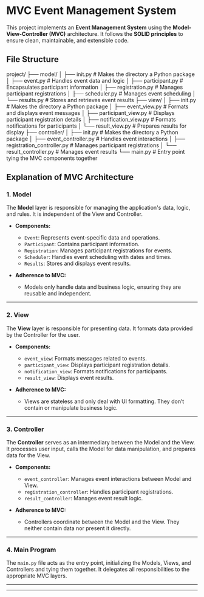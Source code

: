 # MVC Event Management System

This project implements an **Event Management System** using the **Model-View-Controller (MVC)** architecture. It follows the **SOLID principles** to ensure clean, maintainable, and extensible code.

## File Structure
project/ ├── model/ │ ├── init.py # Makes the directory a Python package │ ├── event.py # Handles event data and logic │ ├── participant.py # Encapsulates participant information │ ├── registration.py # Manages participant registrations │ ├── scheduler.py # Manages event scheduling │ └── results.py # Stores and retrieves event results ├── view/ │ ├── init.py # Makes the directory a Python package │ ├── event_view.py # Formats and displays event messages │ ├── participant_view.py # Displays participant registration details │ ├── notification_view.py # Formats notifications for participants │ └── result_view.py # Prepares results for display ├── controller/ │ ├── init.py # Makes the directory a Python package │ ├── event_controller.py # Handles event interactions │ ├── registration_controller.py # Manages participant registrations │ └── result_controller.py # Manages event results └── main.py # Entry point tying the MVC components together

## Explanation of MVC Architecture

### **1. Model**
The **Model** layer is responsible for managing the application's data, logic, and rules. It is independent of the View and Controller.

- **Components:**
  - `Event`: Represents event-specific data and operations.
  - `Participant`: Contains participant information.
  - `Registration`: Manages participant registrations for events.
  - `Scheduler`: Handles event scheduling with dates and times.
  - `Results`: Stores and displays event results.

- **Adherence to MVC:**
  - Models only handle data and business logic, ensuring they are reusable and independent.

---

### **2. View**
The **View** layer is responsible for presenting data. It formats data provided by the Controller for the user.

- **Components:**
  - `event_view`: Formats messages related to events.
  - `participant_view`: Displays participant registration details.
  - `notification_view`: Formats notifications for participants.
  - `result_view`: Displays event results.

- **Adherence to MVC:**
  - Views are stateless and only deal with UI formatting. They don’t contain or manipulate business logic.

---

### **3. Controller**
The **Controller** serves as an intermediary between the Model and the View. It processes user input, calls the Model for data manipulation, and prepares data for the View.

- **Components:**
  - `event_controller`: Manages event interactions between Model and View.
  - `registration_controller`: Handles participant registrations.
  - `result_controller`: Manages event result logic.

- **Adherence to MVC:**
  - Controllers coordinate between the Model and the View. They neither contain data nor present it directly.

---

### **4. Main Program**
The `main.py` file acts as the entry point, initializing the Models, Views, and Controllers and tying them together. It delegates all responsibilities to the appropriate MVC layers.

---



---


